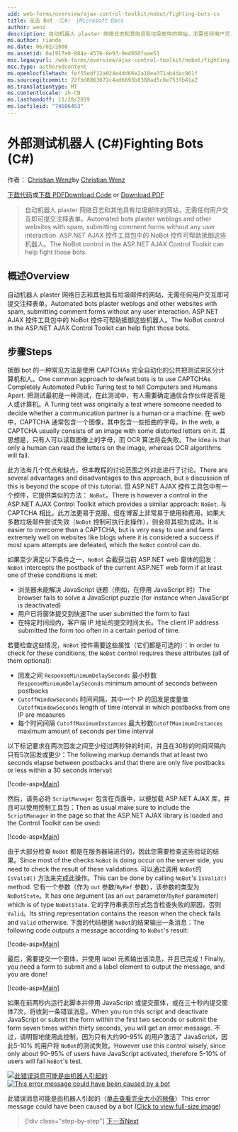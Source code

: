 ```yaml
---
uid: web-forms/overview/ajax-control-toolkit/nobot/fighting-bots-cs
title: 反击 Bot （C#） |Microsoft Docs
author: wenz
description: 自动机器人 plaster 网络日志和其他具有垃圾邮件的网站，无需任何用户交互即可提交注释表单。 ASP.NET 中的 NoBot 控件 。
ms.author: riande
ms.date: 06/02/2008
ms.assetid: 0a1917e0-884a-4576-8e93-9ed660faae51
msc.legacyurl: /web-forms/overview/ajax-control-toolkit/nobot/fighting-bots-cs
msc.type: authoredcontent
ms.openlocfilehash: fef55edf12a024e4dd66e2a18ea371ab4dac861f
ms.sourcegitcommit: 22fbd8863672c4ad6693b8388ad5c8e753fb41a2
ms.translationtype: MT
ms.contentlocale: zh-CN
ms.lasthandoff: 11/28/2019
ms.locfileid: "74606453"
---
```

# <a name="fighting-bots-c"></a><span data-ttu-id="2ad13-104">外部测试机器人 (C#)</span><span class="sxs-lookup"><span data-stu-id="2ad13-104">Fighting Bots (C#)</span></span>

<span data-ttu-id="2ad13-105">作者： [Christian Wenz](https://github.com/wenz)</span><span class="sxs-lookup"><span data-stu-id="2ad13-105">by [Christian Wenz](https://github.com/wenz)</span></span>

<span data-ttu-id="2ad13-106">[下载代码](https://download.microsoft.com/download/9/3/f/93f8daea-bebd-4821-833b-95205389c7d0/NoBot0.cs.zip)或[下载 PDF](https://download.microsoft.com/download/b/6/a/b6ae89ee-df69-4c87-9bfb-ad1eb2b23373/nobot0CS.pdf)</span><span class="sxs-lookup"><span data-stu-id="2ad13-106">[Download Code](https://download.microsoft.com/download/9/3/f/93f8daea-bebd-4821-833b-95205389c7d0/NoBot0.cs.zip) or [Download PDF](https://download.microsoft.com/download/b/6/a/b6ae89ee-df69-4c87-9bfb-ad1eb2b23373/nobot0CS.pdf)</span></span>

> <span data-ttu-id="2ad13-107">自动机器人 plaster 网络日志和其他具有垃圾邮件的网站，无需任何用户交互即可提交注释表单。</span><span class="sxs-lookup"><span data-stu-id="2ad13-107">Automated bots plaster weblogs and other websites with spam, submitting comment forms without any user interaction.</span></span> <span data-ttu-id="2ad13-108">ASP.NET AJAX 控件工具包中的 NoBot 控件可帮助抵御这些机器人。</span><span class="sxs-lookup"><span data-stu-id="2ad13-108">The NoBot control in the ASP.NET AJAX Control Toolkit can help fight those bots.</span></span>

## <a name="overview"></a><span data-ttu-id="2ad13-109">概述</span><span class="sxs-lookup"><span data-stu-id="2ad13-109">Overview</span></span>

<span data-ttu-id="2ad13-110">自动机器人 plaster 网络日志和其他具有垃圾邮件的网站，无需任何用户交互即可提交注释表单。</span><span class="sxs-lookup"><span data-stu-id="2ad13-110">Automated bots plaster weblogs and other websites with spam, submitting comment forms without any user interaction.</span></span> <span data-ttu-id="2ad13-111">ASP.NET AJAX 控件工具包中的 NoBot 控件可帮助抵御这些机器人。</span><span class="sxs-lookup"><span data-stu-id="2ad13-111">The NoBot control in the ASP.NET AJAX Control Toolkit can help fight those bots.</span></span>

## <a name="steps"></a><span data-ttu-id="2ad13-112">步骤</span><span class="sxs-lookup"><span data-stu-id="2ad13-112">Steps</span></span>

<span data-ttu-id="2ad13-113">抵御 bot 的一种常见方法是使用 CAPTCHAs 完全自动化的公共把测试来区分计算机和人。</span><span class="sxs-lookup"><span data-stu-id="2ad13-113">One common approach to defeat bots is to use CAPTCHAs Completely Automated Public Turing test to tell Computers and Humans Apart.</span></span> <span data-ttu-id="2ad13-114">把测试最初是一种测试，在此测试中，有人需要确定通信合作伙伴是否是人或计算机。</span><span class="sxs-lookup"><span data-stu-id="2ad13-114">A Turing test was originally a test where someone needed to decide whether a communication partner is a human or a machine.</span></span> <span data-ttu-id="2ad13-115">在 web 中，CAPTCHA 通常包含一个图像，其中包含一些扭曲的字母。</span><span class="sxs-lookup"><span data-stu-id="2ad13-115">In the web, a CAPTCHA usually consists of an image with some distorted letters on it.</span></span> <span data-ttu-id="2ad13-116">其思想是，只有人可以读取图像上的字母，而 OCR 算法将会失败。</span><span class="sxs-lookup"><span data-stu-id="2ad13-116">The idea is that only a human can read the letters on the image, whereas OCR algorithms will fail.</span></span>

<span data-ttu-id="2ad13-117">此方法有几个优点和缺点，但本教程的讨论范围之外对此进行了讨论。</span><span class="sxs-lookup"><span data-stu-id="2ad13-117">There are several advantages and disadvantages to this approach, but a discussion of this is beyond the scope of this tutorial.</span></span> <span data-ttu-id="2ad13-118">但 ASP.NET AJAX 控件工具包中有一个控件，它提供类似的方法： `NoBot`。</span><span class="sxs-lookup"><span data-stu-id="2ad13-118">There is however a control in the ASP.NET AJAX Control Toolkit which provides a similar approach: `NoBot`.</span></span> <span data-ttu-id="2ad13-119">与 CAPTCHA 相比，此方法更易于克服，但在博客上非常易于使用和费用，如果大多数垃圾邮件尝试失效（`NoBot` 控制可执行此操作），则会将其视为成功。</span><span class="sxs-lookup"><span data-stu-id="2ad13-119">It is easier to overcome than a CAPTCHA, but is very easy to use and fares extremely well on websites like blogs where it is considered a success if most spam attempts are defeated, which the `NoBot` control can do.</span></span>

<span data-ttu-id="2ad13-120">如果至少满足以下条件之一，`NoBot` 会截获当前 ASP.NET web 窗体的回发：</span><span class="sxs-lookup"><span data-stu-id="2ad13-120">`NoBot` intercepts the postback of the current ASP.NET web form if at least one of these conditions is met:</span></span>

- <span data-ttu-id="2ad13-121">浏览器未能解决 JavaScript 谜题（例如，在停用 JavaScript 时）</span><span class="sxs-lookup"><span data-stu-id="2ad13-121">The browser fails to solve a JavaScript puzzle (for instance when JavaScript is deactivated)</span></span>
- <span data-ttu-id="2ad13-122">用户已将窗体提交到快速</span><span class="sxs-lookup"><span data-stu-id="2ad13-122">The user submitted the form to fast</span></span>
- <span data-ttu-id="2ad13-123">在特定时间段内，客户端 IP 地址的提交时间太长。</span><span class="sxs-lookup"><span data-stu-id="2ad13-123">The client IP address submitted the form too often in a certain period of time.</span></span>

<span data-ttu-id="2ad13-124">若要检查这些情况，`NoBot` 控件需要这些属性（它们都是可选的）：</span><span class="sxs-lookup"><span data-stu-id="2ad13-124">In order to check for these conditions, the `NoBot` control requires these attributes (all of them optional):</span></span>

- <span data-ttu-id="2ad13-125">回发之间 `ResponseMinimumDelaySeconds` 最小秒数</span><span class="sxs-lookup"><span data-stu-id="2ad13-125">`ResponseMinimumDelaySeconds` minimum amount of seconds between postbacks</span></span>
- <span data-ttu-id="2ad13-126">`CutoffWindowSeconds` 时间间隔，其中一个 IP 的回发是度量值</span><span class="sxs-lookup"><span data-stu-id="2ad13-126">`CutoffWindowSeconds` length of time interval in which postbacks from one IP are measures</span></span>
- <span data-ttu-id="2ad13-127">每个时间间隔 `CutoffMaximumInstances` 最大秒数</span><span class="sxs-lookup"><span data-stu-id="2ad13-127">`CutoffMaximumInstances` maximum amount of seconds per time interval</span></span>

<span data-ttu-id="2ad13-128">以下标记要求在两次回发之间至少经过两秒钟的时间，并且在30秒的时间间隔内只有5次回发或更少：</span><span class="sxs-lookup"><span data-stu-id="2ad13-128">The following markup demands that at least two seconds elapse between postbacks and that there are only five postbacks or less within a 30 seconds interval:</span></span>

[!code-aspx[Main](fighting-bots-cs/samples/sample1.aspx)]

<span data-ttu-id="2ad13-129">然后，请务必将 `ScriptManager` 包含在页面中，以便加载 ASP.NET AJAX 库，并且可以使用控制工具包：</span><span class="sxs-lookup"><span data-stu-id="2ad13-129">Then as usual make sure to include the `ScriptManager` in the page so that the ASP.NET AJAX library is loaded and the Control Toolkit can be used:</span></span>

[!code-aspx[Main](fighting-bots-cs/samples/sample2.aspx)]

<span data-ttu-id="2ad13-130">由于大部分检查 `NoBot` 都是在服务器端进行的，因此您需要检查这些验证的结果。</span><span class="sxs-lookup"><span data-stu-id="2ad13-130">Since most of the checks `NoBot` is doing occur on the server side, you need to check the result of these validations.</span></span> <span data-ttu-id="2ad13-131">可以通过调用 `NoBot`的 `IsValid()` 方法来完成此操作。</span><span class="sxs-lookup"><span data-stu-id="2ad13-131">This can be done by calling `NoBot`'s `IsValid()` method.</span></span> <span data-ttu-id="2ad13-132">它有一个参数（作为 `out` 参数/`ByRef` 参数），该参数的类型为 `NoBotState`。</span><span class="sxs-lookup"><span data-stu-id="2ad13-132">It has one argument (as an `out` parameter/`ByRef` parameter) which is of type `NoBotState`.</span></span> <span data-ttu-id="2ad13-133">它的字符串表示形式包含检查失败的原因，否则 `Valid`。</span><span class="sxs-lookup"><span data-stu-id="2ad13-133">Its string representation contains the reason when the check fails and `Valid` otherwise.</span></span> <span data-ttu-id="2ad13-134">下面的代码根据 `NoBot`的结果输出一条消息：</span><span class="sxs-lookup"><span data-stu-id="2ad13-134">The following code outputs a message according to `NoBot`'s result:</span></span>

[!code-aspx[Main](fighting-bots-cs/samples/sample3.aspx)]

<span data-ttu-id="2ad13-135">最后，需要提交一个窗体，并使用 label 元素输出该消息，并且已完成！</span><span class="sxs-lookup"><span data-stu-id="2ad13-135">Finally, you need a form to submit and a label element to output the message, and you are done!</span></span>

[!code-aspx[Main](fighting-bots-cs/samples/sample4.aspx)]

<span data-ttu-id="2ad13-136">如果在前两秒内运行此脚本并停用 JavaScript 或提交窗体，或在三十秒内提交窗体7次，将收到一条错误消息。</span><span class="sxs-lookup"><span data-stu-id="2ad13-136">When you run this script and deactivate JavaScript or submit the form within the first two seconds or submit the form seven times within thirty seconds, you will get an error message.</span></span> <span data-ttu-id="2ad13-137">不过，请明智地使用此控制，因为只有大约90-95% 的用户激活了 JavaScript，因此5-10% 的用户将 `NoBot`的测试失败。</span><span class="sxs-lookup"><span data-stu-id="2ad13-137">However use this control wisely, since only about 90-95% of users have JavaScript activated, therefore 5-10% of users will fail `NoBot`'s test.</span></span>

<span data-ttu-id="2ad13-138">[![此错误消息可能是由机器人引起的](fighting-bots-cs/_static/image2.png)](fighting-bots-cs/_static/image1.png)</span><span class="sxs-lookup"><span data-stu-id="2ad13-138">[![This error message could have been caused by a bot](fighting-bots-cs/_static/image2.png)](fighting-bots-cs/_static/image1.png)</span></span>

<span data-ttu-id="2ad13-139">此错误消息可能是由机器人引起的（[单击查看完全大小的映像](fighting-bots-cs/_static/image3.png)）</span><span class="sxs-lookup"><span data-stu-id="2ad13-139">This error message could have been caused by a bot ([Click to view full-size image](fighting-bots-cs/_static/image3.png))</span></span>

> [!div class="step-by-step"]
> [<span data-ttu-id="2ad13-140">下一页</span><span class="sxs-lookup"><span data-stu-id="2ad13-140">Next</span></span>](fighting-bots-vb.md)
